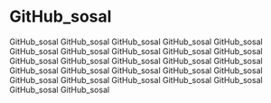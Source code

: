 # GitHub_sosal
GitHub_sosal GitHub_sosal GitHub_sosal GitHub_sosal GitHub_sosal GitHub_sosal GitHub_sosal GitHub_sosal GitHub_sosal GitHub_sosal GitHub_sosal GitHub_sosal GitHub_sosal GitHub_sosal GitHub_sosal GitHub_sosal GitHub_sosal GitHub_sosal GitHub_sosal GitHub_sosal GitHub_sosal GitHub_sosal GitHub_sosal GitHub_sosal GitHub_sosal GitHub_sosal GitHub_sosal
